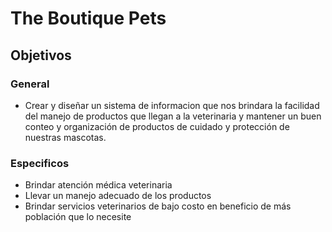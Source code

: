 # The Boutique Pets

## Objetivos

### General
* Crear y diseñar un sistema de informacion que nos brindara la facilidad del manejo de productos que llegan a la veterinaria y mantener un buen conteo y organización de productos de cuidado y protección de nuestras mascotas.

### Especificos
* Brindar atención médica veterinaria 
* Llevar un manejo adecuado de los productos
* Brindar servicios veterinarios de bajo costo en beneficio de más población que lo necesite
